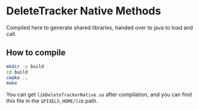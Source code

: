 # DeleteTracker Native Methods
Compiled here to generate shared libraries, handed over to java to load and call.

## How to compile
```bash
mkdir -p build
cd build
cmake ..
make
```

You can get `libDeleteTrackerNative.so` after compilation, and you can find this file in the `$PIXELS_HOME/lib` path.